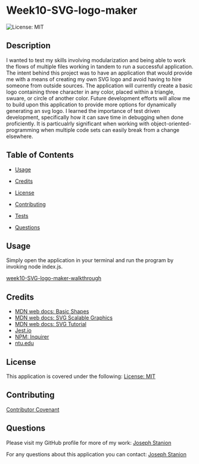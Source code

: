 # Week10-SVG-logo-maker

![License: MIT](https://img.shields.io/badge/license-MIT-brightgreen)

## Description

I wanted to test my skills involving modularization and being able to work the flows of multiple files working in tandem to run a successful application. The intent behind this project was to have an application that would provide me with a means of creating my own SVG logo and avoid having to hire someone from outside sources. The application will currently create a basic logo containing three character in any color, placed within a triangle, swuare, or circle of another color. Future development efforts will allow me to build upon this application to provide more options  for dynamically generating an svg logo. I learned the importance of test driven development, specifically how it can save time in debugging when done proficiently. It is particualrly significant when working with object-oriented-programming when multiple code sets can easily break from a change elsewhere.

## Table of Contents

- [Usage](#usage)

- [Credits](#credits)

- [License](#license)

- [Contributing](#contributing)

- [Tests](#tests)

- [Questions](#questions)

## Usage

Simply open the application in your terminal and run the program by invoking node index.js.

[week10-SVG-logo-maker-walkthrough](https://drive.google.com/file/d/1ilyJuknP1wenI77dgIUF7sbaquuV1NpD/view)

## Credits

- [MDN web docs: Basic Shapes](https://developer.mozilla.org/en-US/docs/Web/SVG/Tutorial/Basic_Shapes)
- [MDN web docs: SVG Scalable Graphics](https://developer.mozilla.org/en-US/docs/Web/SVG/Tutorial/Texts)
- [MDN web docs: SVG Tutorial](https://developer.mozilla.org/en-US/docs/Web/SVG/Tutorial)
- [Jest.io](https://jestjs.io/docs/expect)
- [NPM: Inquirer](https://www.npmjs.com/package/inquirer/v/8.2.4#installation)
- [ntu.edu](https://www3.ntu.edu.sg/home/ehchua/programming/howto/Regexe.html)

## License

This application is covered under the following: [License: MIT](https://mit-license.org/)

## Contributing

[Contributor Covenant](https://www.contributor-covenant.org/version/2/1/code_of_conduct/code_of_conduct.txt)

## Questions

Please visit my GitHub profile for more of my work:
[Joseph Stanion](https://github.com/Jstanion)

For any questions about this application you can contact:
[Joseph Stanion](mailto:Joseph.stanion@gmail.com)
